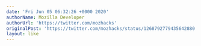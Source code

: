 ```yaml
---
date: 'Fri Jun 05 06:32:26 +0000 2020'
authorName: Mozilla Developer
authorUrl: 'https://twitter.com/mozhacks'
originalPost: 'https://twitter.com/mozhacks/status/1268792779435642880'
layout: like
---
```

